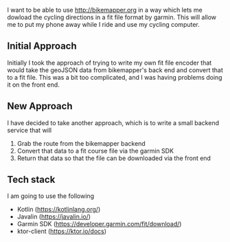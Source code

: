 I want to be able to use http://bikemapper.org in a way which lets me dowload the cycling directions in a fit file format by garmin.  This will allow me to put my phone away while I ride and use my cycling computer.

## Initial Approach
Initially I took the approach of trying to write my own fit file encoder that would take the geoJSON data from bikemapper's back end and convert that to a fit file.  This was a bit too complicated, and I was having problems doing it on the front end.

## New Approach
I have decided to take another approach, which is to write a small backend service that will 
1. Grab the route from the bikemapper backend
2. Convert that data to a fit course file via the garmin SDK
3. Return that data so that the file can be downloaded via the front end

## Tech stack
I am going to use the following
- Kotlin (https://kotlinlang.org/)
- Javalin (https://javalin.io/)
- Garmin SDK (https://developer.garmin.com/fit/download/)
- ktor-client (https://ktor.io/docs)
